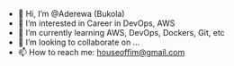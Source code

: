 - 👋 Hi, I’m @Aderewa (Bukola)
- 👀 I’m interested in Career in DevOps, AWS
- 🌱 I’m currently learning AWS, DevOps, Dockers, Git, etc 
- 💞️ I’m looking to collaborate on ...
- 📫 How to reach me: houseoffim@gmail.com

<!---
Aderewa/Aderewa is a ✨ special ✨ repository because its `README.md` (this file) appears on your GitHub profile.
You can click the Preview link to take a look at your changes.
--->
